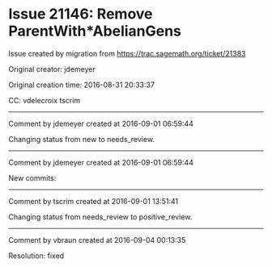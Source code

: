 # Issue 21146: Remove ParentWith*AbelianGens

Issue created by migration from https://trac.sagemath.org/ticket/21383

Original creator: jdemeyer

Original creation time: 2016-08-31 20:33:37

CC:  vdelecroix tscrim




---

Comment by jdemeyer created at 2016-09-01 06:59:44

Changing status from new to needs_review.


---

Comment by jdemeyer created at 2016-09-01 06:59:44

New commits:


---

Comment by tscrim created at 2016-09-01 13:51:41

Changing status from needs_review to positive_review.


---

Comment by vbraun created at 2016-09-04 00:13:35

Resolution: fixed
